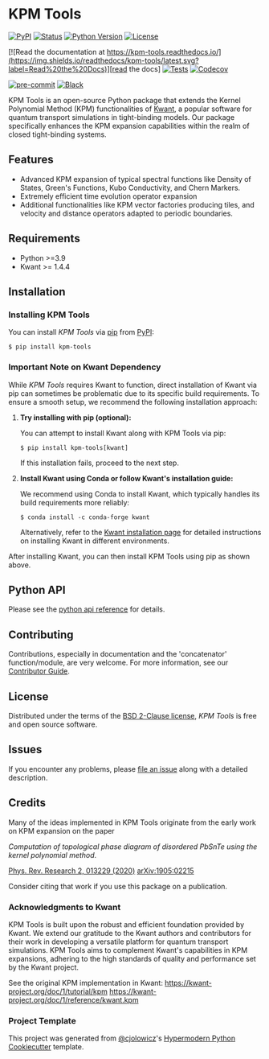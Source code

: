 # KPM Tools

[![PyPI](https://img.shields.io/pypi/v/kpm-tools.svg)][pypi_]
[![Status](https://img.shields.io/pypi/status/kpm-tools.svg)][status]
[![Python Version](https://img.shields.io/pypi/pyversions/kpm-tools)][python version]
[![License](https://img.shields.io/pypi/l/kpm-tools)][license]

[![Read the documentation at https://kpm-tools.readthedocs.io/](https://img.shields.io/readthedocs/kpm-tools/latest.svg?label=Read%20the%20Docs)][read the docs]
[![Tests](https://github.com/piskunow/kpm-tools/workflows/Tests/badge.svg)][tests]
[![Codecov](https://codecov.io/gh/piskunow/kpm-tools/branch/main/graph/badge.svg)][codecov]

[![pre-commit](https://img.shields.io/badge/pre--commit-enabled-brightgreen?logo=pre-commit&logoColor=white)][pre-commit]
[![Black](https://img.shields.io/badge/code%20style-black-000000.svg)][black]

[pypi_]: https://pypi.org/project/kpm-tools/
[status]: https://pypi.org/project/kpm-tools/
[python version]: https://pypi.org/project/kpm-tools
[read the docs]: https://kpm-tools.readthedocs.io/
[tests]: https://github.com/piskunow/kpm-tools/actions?workflow=Tests
[codecov]: https://app.codecov.io/gh/piskunow/kpm-tools
[pre-commit]: https://github.com/pre-commit/pre-commit
[black]: https://github.com/psf/black

KPM Tools is an open-source Python package that extends the Kernel Polynomial Method (KPM) functionalities of [Kwant](https://kwant-project.org/), a popular software for quantum transport simulations in tight-binding models. Our package specifically enhances the KPM expansion capabilities within the realm of closed tight-binding systems.

## Features

- Advanced KPM expansion of typical spectral functions like Density of States, Green's Functions, Kubo Conductivity, and Chern Markers.
- Extremely efficient time evolution operator expansion
- Additional functionalities like KPM vector factories producing tiles, and velocity and distance operators adapted to periodic boundaries.

## Requirements

- Python >=3.9
- Kwant >= 1.4.4

## Installation

### Installing KPM Tools

You can install _KPM Tools_ via [pip] from [PyPI]:

```console
$ pip install kpm-tools
```

### Important Note on Kwant Dependency

While _KPM Tools_ requires Kwant to function, direct installation of Kwant via pip can sometimes be problematic due to its specific build requirements. To ensure a smooth setup, we recommend the following installation approach:

1. **Try installing with pip (optional):**

   You can attempt to install Kwant along with KPM Tools via pip:

   ```console
   $ pip install kpm-tools[kwant]
   ```

   If this installation fails, proceed to the next step.

2. **Install Kwant using Conda or follow Kwant's installation guide:**

   We recommend using Conda to install Kwant, which typically handles its build requirements more reliably:

   ```console
   $ conda install -c conda-forge kwant
   ```

   Alternatively, refer to the [Kwant installation page](https://kwant-project.org/install) for detailed instructions on installing Kwant in different environments.

After installing Kwant, you can then install KPM Tools using pip as shown above.

## Python API

Please see the [python api reference] for details.

## Contributing

Contributions, especially in documentation and the 'concatenator' function/module, are very welcome. For more information, see our [Contributor Guide].

## License

Distributed under the terms of the [BSD 2-Clause license][license],
_KPM Tools_ is free and open source software.

## Issues

If you encounter any problems,
please [file an issue] along with a detailed description.

## Credits

Many of the ideas implemented in KPM Tools originate from the early work on KPM expansion on the paper

_Computation of topological phase diagram of disordered PbSnTe using the kernel polynomial method_.

[Phys. Rev. Research 2, 013229 (2020)](https://doi.org/10.48550/arXiv.1905.02215)
[arXiv:1905:02215](https://arxiv.org/abs/1905.02215)

Consider citing that work if you use this package on a publication.

### Acknowledgments to Kwant

KPM Tools is built upon the robust and efficient foundation provided by Kwant. We extend our gratitude to the Kwant authors and contributors for their work in developing a versatile platform for quantum transport simulations. KPM Tools aims to complement Kwant's capabilities in KPM expansions, adhering to the high standards of quality and performance set by the Kwant project.

See the original KPM implementation in Kwant:
https://kwant-project.org/doc/1/tutorial/kpm
https://kwant-project.org/doc/1/reference/kwant.kpm

### Project Template

This project was generated from [@cjolowicz]'s [Hypermodern Python Cookiecutter] template.

[@cjolowicz]: https://github.com/cjolowicz
[pypi]: https://pypi.org/
[hypermodern python cookiecutter]: https://github.com/cjolowicz/cookiecutter-hypermodern-python
[file an issue]: https://github.com/piskunow/kpm-tools/issues
[pip]: https://pip.pypa.io/

<!-- github-only -->

[license]: https://github.com/piskunow/kpm-tools/blob/main/LICENSE
[contributor guide]: https://github.com/piskunow/kpm-tools/blob/main/CONTRIBUTING.md
[python api reference]: https://kpm-tools.readthedocs.io/en/latest/api.html
